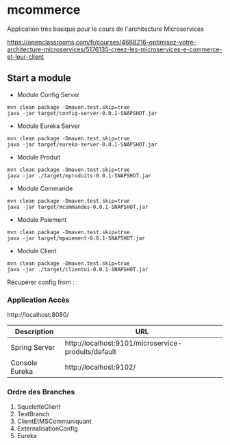 # mcommerce
Application très basique pour le cours de l'architecture Microservices

https://openclassrooms.com/fr/courses/4668216-optimisez-votre-architecture-microservices/5176135-creez-les-microservices-e-commerce-et-leur-client

## Start a module

- Module Config Server
```
mvn clean package -Dmaven.test.skip=true
java -jar target/config-server-0.0.1-SNAPSHOT.jar
```

- Module Eureka Server
```
mvn clean package -Dmaven.test.skip=true
java -jar target/eureka-server-0.0.1-SNAPSHOT.jar
```

- Module Produit
```
mvn clean package -Dmaven.test.skip=true
java -jar ./target/mproduits-0.0.1-SNAPSHOT.jar
```

- Module Commande
```
mvn clean package -Dmaven.test.skip=true
java -jar target/mcommandes-0.0.1-SNAPSHOT.jar
```
- Module Paiement
```
mvn clean package -Dmaven.test.skip=true
java -jar target/mpaiement-0.0.1-SNAPSHOT.jar
```

- Module Client
```
mvn clean package -Dmaven.test.skip=true
java -jar ./target/clientui-0.0.1-SNAPSHOT.jar
```


Récupérer config from  : 
 : 

### Application Accès

http://localhost:8080/

| Description      |  URL  |
| ------------- | ------------- | 
| Spring Server | http://localhost:9101/microservice-produits/default | 
| Console Eureka  | http://localhost:9102/ | 



### Ordre des Branches 
1. SqueletteClient
2. TestBranch
3. ClientEtMSCommuniquant
4. ExternalisationConfig
5. Eureka


